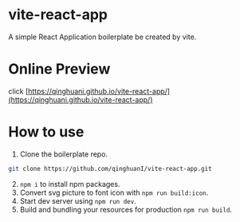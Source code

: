 # vite-react-app

A simple React Application boilerplate be created by vite.

# Online Preview

click [https://qinghuani.github.io/vite-react-app/](https://qinghuani.github.io/vite-react-app/)

# How to use

1. Clone the boilerplate repo.

```sh
git clone https://github.com/qinghuanI/vite-react-app.git
```

2. `npm i` to install npm packages.
3. Convert svg picture to font icon with `npm run build:icon`.
4. Start dev server using `npm run dev`.
5. Build and bundling your resources for production `npm run build`.
